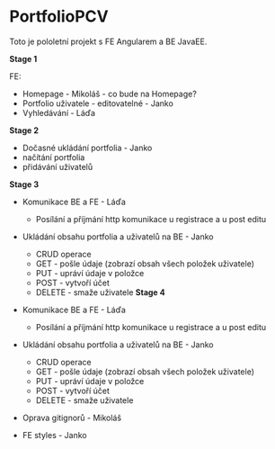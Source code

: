 # PortfolioPCV
Toto je pololetní projekt s FE Angularem a BE JavaEE. 

**Stage 1**

FE:
* Homepage - Mikoláš - co bude na Homepage?
* Portfolio uživatele - editovatelné - Janko
* Vyhledávání - Láďa


**Stage 2** 

* Dočasné ukládání portfolia - Janko
* načítání portfolia
* přidávání uživatelů

**Stage 3**

* Komunikace BE a FE - Láďa
  * Posílání a příjmání http komunikace u registrace a u post editu
* Ukládání obsahu portfolia a uživatelů na BE - Janko
  * CRUD operace
   * GET - pošle údaje (zobrazí obsah všech položek uživatele)
   * PUT - upráví údaje v položce
   * POST - vytvoří účet
   * DELETE - smaže uživatele
**Stage 4**

* Komunikace BE a FE - Láďa
  * Posílání a příjmání http komunikace u registrace a u post editu
* Ukládání obsahu portfolia a uživatelů na BE - Janko
  * CRUD operace
   * GET - pošle údaje (zobrazí obsah všech položek uživatele)
   * PUT - upráví údaje v položce
   * POST - vytvoří účet
   * DELETE - smaže uživatele
* Oprava gitignorů - Mikoláš
* FE styles - Janko
